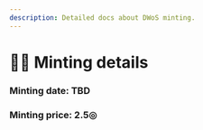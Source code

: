 ```yaml
---
description: Detailed docs about DWoS minting.
---
```


# 👩🎨 Minting details

### Minting date: TBD

### Minting price: 2.5◎

